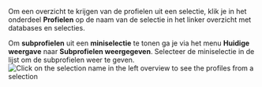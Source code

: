 Om een overzicht te krijgen van de profielen uit een selectie, klik je
in het onderdeel **Profielen** op de naam van de selectie in het linker
overzicht met databases en selecties.

Om **subprofielen** uit een **miniselectie** te tonen ga je via het menu
**Huidige weergave** naar **Subprofielen weergegeven**. Selecteer de
miniselectie in de lijst om de subprofielen weer te geven. \
![Click on the selection name in the left overview to see the profiles
from a selection](viewprofiles.png)
